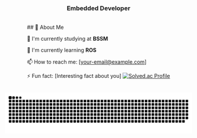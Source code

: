 <h3 align="center">Embedded Developer</h3>

<br/>


<div style="display: flex; justify-content: space-around;">
 <span>
## 🚀 About Me

🔭 I'm currently studying at **BSSM**
    
🌱 I'm currently learning **ROS**

📫 How to reach me: [your-email@example.com]
    
⚡ Fun fact: [Interesting fact about you]
</span>
<span>
 [![Solved.ac Profile](http://mazassumnida.wtf/api/v2/generate_badge?boj=dongwook7)](https://solved.ac/wbhaao/)

</span>
</div>

<div align="center">
  <br>
  <img alt="snake eating my contributions" src="https://raw.githubusercontent.com/salesp07/salesp07/output/github-contribution-grid-snake.svg" />
  
  <br/><br/><br/>
</div>
